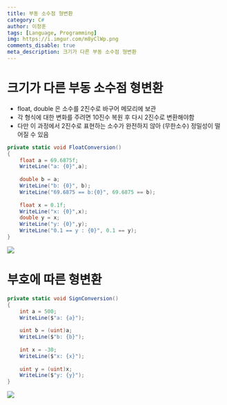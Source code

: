 ```yaml
---
title: 부동 소수점 형변환
category: C#
author: 이정훈
tags: [Language, Programming]
img: https://i.imgur.com/m8yClWp.png
comments_disable: true
meta_description: 크기가 다른 부동 소수점 형변환
---
```

# 크기가 다른 부동 소수점 형변환
- float, double 은 소수를 2진수로 바구어 메모리에 보관
- 각 형식에 대한 변화를 주려면 10진수 복원 후 다시 2진수로 변환해야함
- 다만 이 과정에서 2진수로 표현하는 소수가 완전하지 않아 (무한소수) 정밀성이 떨어질 수 있음
```csharp
private static void FloatConversion()  
{  
	float a = 69.6875f;  
	WriteLine("a: {0}",a);  
	  
	double b = a;  
	WriteLine("b: {0}", b);  
	WriteLine("69.6875 == b:{0}", 69.6875 == b);  
	  
	float x = 0.1f;  
	WriteLine("x: {0}",x);  
	double y = x;  
	WriteLine("y: {0}",y);  
	WriteLine("0.1 == y : {0}", 0.1 == y);  
}
```

![](https://i.imgur.com/SDPdQbQ.jpg)

# 부호에 따른 형변환
```csharp
private static void SignConversion()  
{  
	int a = 500;  
	WriteLine($"a: {a}");  
	  
	uint b = (uint)a;  
	WriteLine($"b: {b}");  
	  
	int x = -30;  
	WriteLine($"x: {x}");  
	  
	uint y = (uint)x;  
	WriteLine($"y: {y}");  
}
```

![](https://i.imgur.com/AqyvnNx.jpg)

